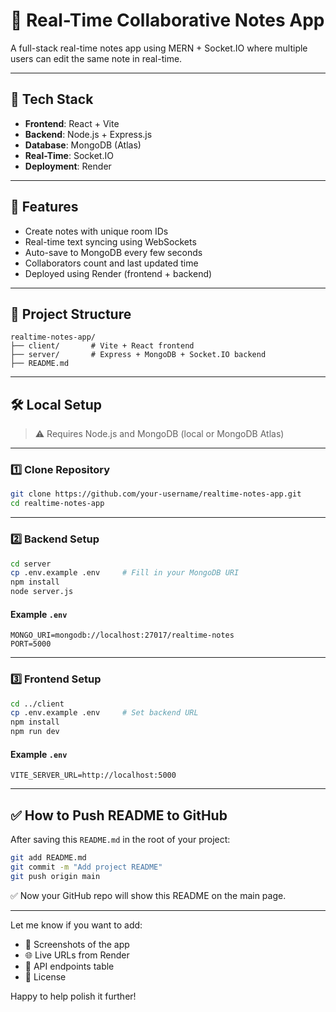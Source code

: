 # 📝 Real-Time Collaborative Notes App

A full-stack real-time notes app using MERN + Socket.IO where multiple users can edit the same note in real-time.

---

## 🚀 Tech Stack

- **Frontend**: React + Vite
- **Backend**: Node.js + Express.js
- **Database**: MongoDB (Atlas)
- **Real-Time**: Socket.IO
- **Deployment**: Render

---

## 📸 Features

- Create notes with unique room IDs
- Real-time text syncing using WebSockets
- Auto-save to MongoDB every few seconds
- Collaborators count and last updated time
- Deployed using Render (frontend + backend)

---

## 📁 Project Structure

```
realtime-notes-app/
├── client/       # Vite + React frontend
├── server/       # Express + MongoDB + Socket.IO backend
├── README.md
```

---

## 🛠️ Local Setup

> ⚠️ Requires Node.js and MongoDB (local or MongoDB Atlas)

---

### 1️⃣ Clone Repository

```bash
git clone https://github.com/your-username/realtime-notes-app.git
cd realtime-notes-app
```

---

### 2️⃣ Backend Setup

```bash
cd server
cp .env.example .env     # Fill in your MongoDB URI
npm install
node server.js
```

#### Example `.env`

```env
MONGO_URI=mongodb://localhost:27017/realtime-notes
PORT=5000
```

---

### 3️⃣ Frontend Setup

```bash
cd ../client
cp .env.example .env     # Set backend URL
npm install
npm run dev
```

#### Example `.env`

```env
VITE_SERVER_URL=http://localhost:5000
```

---

## ✅ How to Push README to GitHub

After saving this `README.md` in the root of your project:

```bash
git add README.md
git commit -m "Add project README"
git push origin main
```

✅ Now your GitHub repo will show this README on the main page.

---

Let me know if you want to add:

- 📸 Screenshots of the app
- 🌐 Live URLs from Render
- 🧪 API endpoints table
- 📝 License

Happy to help polish it further!
